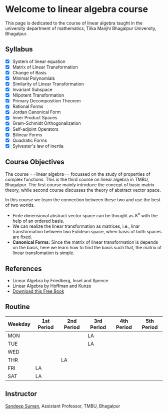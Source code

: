 # Welcome to linear algebra course

This page is dedicated to the course of linear algebra taught in the university department of mathematics, Tilka Manjhi Bhagalpur University, Bhagalpur.

## Syllabus

- [x] System of linear equation
- [x] Matrix of Linear Transformation
- [x] Change of Basis
- [x] Minimal Polynomials
- [x] Similarity of Linear Transformation
- [x] Invariant Subspace
- [x] Nilpotent Transformation
- [x] Primary Decomposition Theorem
- [x] Rational Forms
- [x] Jordan Canonical Form
- [x] Inner Product Spaces
- [x] Gram-Schmidt Orthogonalization
- [x] Self-adjoint Operators
- [x] Bilinear Forms
- [x] Quadratic Forms
- [x] Sylvester's law of inertia

## Course Objectives

The course ==linear algebra== focussed on the study of properties of complex functions. This is the third course on linear algebra in TMBU, Bhagalpur. The first course mainly introduce the concept of basic matrix theory, while second course discusses the theory of abstract vector space.

In this course we learn the connection between these two and use the best of two worlds.

- Finte dimensional abstract vector space can be thought as $\mathbb{R}^n$ with the help of an ordered basis.
- We can realize the linear transformation as matrices, i.e., linar transformation between two Eulidean space, when basis of both spaces are fixed.
- **Canonical Forms:** Since the matrix of linear transformation is depends on the basis, here we learn how to find the basis such that, the matrix of linear transfomation is simple.

## References

- Linear Algebra by Friedberg, Insel and Spence
- Linear Algebra by Hoffman and Kunze
- [Download this Free Book](https://www.math.ucdavis.edu/~linear/linear-guest.pdf)

## Routine

| Weekday | 1st Period | 2nd Period | 3rd Period | 4th Period | 5th Period |
|---------|------------|------------|------------|------------|------------|
| MON     |            |            | LA         |            |            |
| TUE     |            |            | LA         |            |            |
| WED     |            |            |            |            |            |
| THR     |            | LA         |            |            |            |
| FRI     | LA         |            |            |            |            |
| SAT     | LA         |            |            |            |            |

## Instructor

[Sandeep Suman](https://sandeepsuman.com), Assistant Professor, TMBU, Bhagalpur

